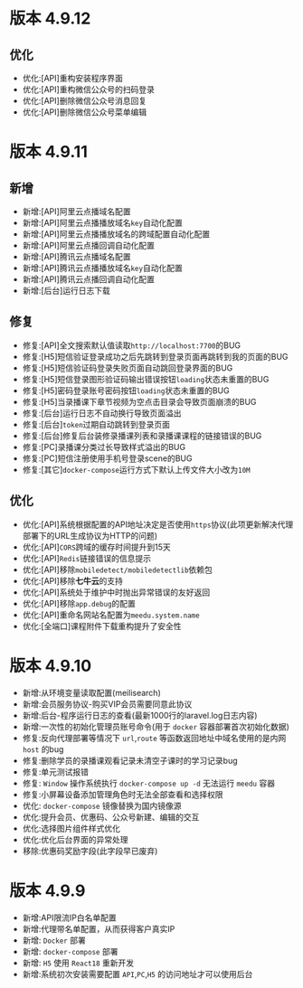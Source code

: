 # 版本 4.9.12

## 优化

- 优化:[API]重构安装程序界面
- 优化:[API]重构微信公众号的扫码登录
- 优化:[API]删除微信公众号消息回复
- 优化:[API]删除微信公众号菜单编辑

# 版本 4.9.11

## 新增

- 新增:[API]阿里云点播域名配置
- 新增:[API]阿里云点播播放域名`key`自动化配置
- 新增:[API]阿里云点播播放域名的跨域配置自动化配置
- 新增:[API]阿里云点播回调自动化配置
- 新增:[API]腾讯云点播域名配置
- 新增:[API]腾讯云点播播放域名`key`自动化配置
- 新增:[API]腾讯云点播回调自动化配置
- 新增:[后台]运行日志下载

## 修复

- 修复:[API]全文搜索默认值读取`http://localhost:7700`的BUG
- 修复:[H5]短信验证登录成功之后先跳转到登录页面再跳转到我的页面的BUG
- 修复:[H5]短信验证码登录失败页面自动跳回登录界面的BUG
- 修复:[H5]短信登录图形验证码输出错误按钮`loading`状态未重置的BUG
- 修复:[H5]密码登录账号密码按钮`loading`状态未重置的BUG
- 修复:[H5]当录播课下章节视频为空点击目录会导致页面崩溃的BUG
- 修复:[后台]运行日志不自动换行导致页面溢出
- 修复:[后台]`token`过期自动跳转到登录页面
- 修复:[后台]修复后台装修录播课列表和录播课课程的链接错误的BUG
- 修复:[PC]录播课分类过长导致样式溢出的BUG
- 修复:[PC]短信注册使用手机号登录scene的BUG
- 修复:[其它]`docker-compose`运行方式下默认上传文件大小改为`10M`

## 优化

- 优化:[API]系统根据配置的API地址决定是否使用`https`协议(此项更新解决代理部署下的URL生成协议为HTTP的问题)
- 优化:[API]`CORS`跨域的缓存时间提升到15天
- 优化:[API]`Redis`链接错误的信息提示
- 优化:[API]移除`mobiledetect/mobiledetectlib`依赖包
- 优化:[API]移除**七牛云**的支持
- 优化:[API]系统处于维护中时抛出异常错误的友好返回
- 优化:[API]移除`app.debug`的配置
- 优化:[API]重命名网站名配置为`meedu.system.name`
- 优化:[全端口]课程附件下载重构提升了安全性

# 版本 4.9.10

- 新增:从环境变量读取配置(meilisearch)
- 新增:会员服务协议-购买VIP会员需要同意此协议
- 新增:后台-程序运行日志的查看(最新1000行的laravel.log日志内容)
- 新增:一次性的初始化管理员账号命令(用于 `docker` 容器部署首次初始化数据)
- 修复:反向代理部署等情况下 `url`,`route` 等函数返回地址中域名使用的是内网 `host` 的bug
- 修复:删除学员的录播课观看记录未清空子课时的学习记录bug
- 修复:单元测试报错
- 修复: `Window` 操作系统执行 `docker-compose up -d` 无法运行 `meedu` 容器
- 修复:小屏幕设备添加管理角色时无法全部查看和选择权限
- 优化: `docker-compose` 镜像替换为国内镜像源
- 优化:提升会员、优惠码、公众号新建、编辑的交互
- 优化:选择图片组件样式优化
- 优化:优化后台界面的异常处理
- 移除:优惠码奖励字段(此字段早已废弃)

# 版本 4.9.9

- 新增:API限流IP白名单配置
- 新增:代理带名单配置，从而获得客户真实IP
- 新增: `Docker` 部署
- 新增: `docker-compose` 部署
- 新增: `H5` 使用 `React18` 重新开发
- 新增:系统初次安装需要配置 `API`,`PC`,`H5` 的访问地址才可以使用后台
